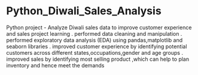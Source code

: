# Python_Diwali_Sales_Analysis
Python project - Analyze Diwali sales data to improve customer experience and sales
project learning 
. performed data cleaning and manipulation
. performed exploratory data analysis (EDA) using pandas,matplotlib and seaborn libraries
. improved customer experience by identifying potential customers across different states,occupations,gender and age groups
. improved sales by identifying most selling product ,which can help to plan inventory and hence meet the demands
